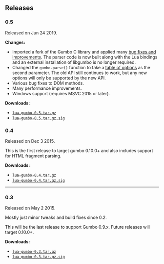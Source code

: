Releases
--------

### 0.5

Released on Jun 24 2019.

**Changes:**

* Imported a fork of the Gumbo C library and applied many
  [bug fixes and improvements][lib readme]. The parser code is now
  built along with the Lua bindings and an external installation of
  libgumbo is no longer required.
* Changed the `gumbo.parse()` function to take a [table of options]
  as the second parameter. The old API still continues to work, but
  any new options will only be supported by the new API.
* Various bug fixes to DOM methods.
* Many performance improvements.
* Windows support (requires MSVC 2015 or later).

**Downloads:**

* [`lua-gumbo-0.5.tar.gz`](https://craigbarnes.gitlab.io/dist/lua-gumbo/lua-gumbo-0.5.tar.gz)
* [`lua-gumbo-0.5.tar.gz.sig`](https://craigbarnes.gitlab.io/dist/lua-gumbo/lua-gumbo-0.5.tar.gz.sig)

### 0.4

Released on Dec 3 2015.

This is the first release to target gumbo 0.10.0+ and also includes
support for HTML fragment parsing.

**Downloads:**

* [`lua-gumbo-0.4.tar.gz`](https://craigbarnes.gitlab.io/dist/lua-gumbo/lua-gumbo-0.4.tar.gz)
* [`lua-gumbo-0.4.tar.gz.sig`](https://craigbarnes.gitlab.io/dist/lua-gumbo/lua-gumbo-0.4.tar.gz.sig)

---

### 0.3

Released on May 2 2015.

Mostly just minor tweaks and build fixes since 0.2.

This will be the last release to support Gumbo 0.9.x. Future releases
will target 0.10.0+.

**Downloads:**

* [`lua-gumbo-0.3.tar.gz`](https://craigbarnes.gitlab.io/dist/lua-gumbo/lua-gumbo-0.3.tar.gz)
* [`lua-gumbo-0.3.tar.gz.sig`](https://craigbarnes.gitlab.io/dist/lua-gumbo/lua-gumbo-0.3.tar.gz.sig)


[lib readme]: https://gitlab.com/craigbarnes/lua-gumbo/blob/07bea90bb0afbc7ab1e4475e5711faac08264d20/lib/README.md
[table of options]: https://craigbarnes.gitlab.io/lua-gumbo/#parsing-options
